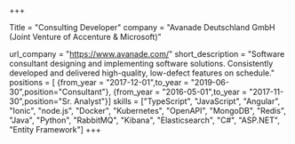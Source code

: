 +++

Title = "Consulting Developer"
company = "Avanade Deutschland GmbH (Joint Venture of Accenture & Microsoft)"

url_company = "https://www.avanade.com/"
short_description = "Software consultant designing and implementing software solutions. Consistently developed and delivered high-quality, low-defect features on schedule."
positions = [
{from_year = "2017-12-01",to_year = "2019-06-30",position="Consultant"},
{from_year = "2016-05-01",to_year = "2017-11-30",position="Sr. Analyst"}]
skills = ["TypeScript", "JavaScript", "Angular", "Ionic", "node.js", "Docker", "Kubernetes", "OpenAPI", "MongoDB", "Redis", "Java", "Python", "RabbitMQ", "Kibana", "Elasticsearch", "C#", "ASP.NET", "Entity Framework"]
+++
